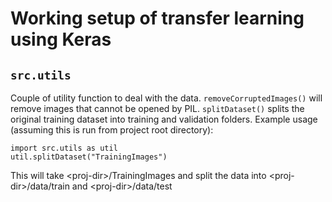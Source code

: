 # Working setup of transfer learning using Keras

## `src.utils` 
Couple of utility function to deal with the data.
`removeCorruptedImages()` will remove images that cannot be opened by PIL.
`splitDataset()` splits the original training dataset into training and validation folders.
Example usage (assuming this is run from project root directory):
```
import src.utils as util
util.splitDataset("TrainingImages")
```
This will take \<proj-dir>/TrainingImages and split the data into \<proj-dir>/data/train and \<proj-dir>/data/test
